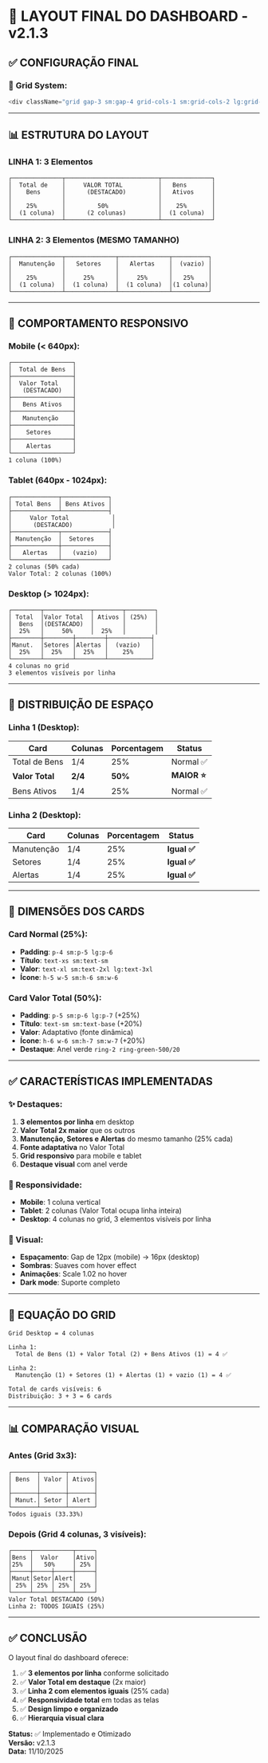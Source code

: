 # 📐 **LAYOUT FINAL DO DASHBOARD - v2.1.3**

## ✅ **CONFIGURAÇÃO FINAL**

### 🎯 **Grid System:**
```typescript
<div className="grid gap-3 sm:gap-4 grid-cols-1 sm:grid-cols-2 lg:grid-cols-4">
```

---

## 📊 **ESTRUTURA DO LAYOUT**

### **LINHA 1: 3 Elementos**
```
┌──────────────┬──────────────────────────┬──────────────┐
│  Total de    │     VALOR TOTAL          │   Bens       │
│    Bens      │      (DESTACADO)         │   Ativos     │
│              │                          │              │
│    25%       │         50%              │    25%       │
│  (1 coluna)  │      (2 colunas)         │  (1 coluna)  │
└──────────────┴──────────────────────────┴──────────────┘
```

### **LINHA 2: 3 Elementos (MESMO TAMANHO)**
```
┌──────────────┬──────────────┬──────────────┬──────────┐
│  Manutenção  │   Setores    │   Alertas    │  (vazio) │
│              │              │              │          │
│    25%       │     25%      │     25%      │   25%    │
│  (1 coluna)  │  (1 coluna)  │  (1 coluna)  │(1 coluna)│
└──────────────┴──────────────┴──────────────┴──────────┘
```

---

## 📱 **COMPORTAMENTO RESPONSIVO**

### **Mobile (< 640px):**
```
┌─────────────────┐
│  Total de Bens  │
├─────────────────┤
│  Valor Total    │
│   (DESTACADO)   │
├─────────────────┤
│   Bens Ativos   │
├─────────────────┤
│   Manutenção    │
├─────────────────┤
│    Setores      │
├─────────────────┤
│    Alertas      │
└─────────────────┘
1 coluna (100%)
```

### **Tablet (640px - 1024px):**
```
┌─────────────┬─────────────┐
│ Total Bens  │ Bens Ativos │
├─────────────┴─────────────┤
│     Valor Total            │
│      (DESTACADO)           │
├─────────────┬─────────────┤
│ Manutenção  │  Setores    │
├─────────────┼─────────────┤
│   Alertas   │   (vazio)   │
└─────────────┴─────────────┘
2 colunas (50% cada)
Valor Total: 2 colunas (100%)
```

### **Desktop (> 1024px):**
```
┌────────┬─────────────┬────────┬────────┐
│ Total  │Valor Total  │ Ativos │ (25%)  │
│  Bens  │(DESTACADO)  │        │        │
│  25%   │     50%     │  25%   │        │
├────────┼────────┼────────┼────────────┤
│Manut.  │Setores │Alertas │  (vazio)   │
│  25%   │  25%   │  25%   │    25%     │
└────────┴────────┴────────┴────────────┘
4 colunas no grid
3 elementos visíveis por linha
```

---

## 🎨 **DISTRIBUIÇÃO DE ESPAÇO**

### **Linha 1 (Desktop):**
| Card | Colunas | Porcentagem | Status |
|------|---------|-------------|--------|
| Total de Bens | 1/4 | 25% | Normal ✅ |
| **Valor Total** | **2/4** | **50%** | **MAIOR ⭐** |
| Bens Ativos | 1/4 | 25% | Normal ✅ |

### **Linha 2 (Desktop):**
| Card | Colunas | Porcentagem | Status |
|------|---------|-------------|--------|
| Manutenção | 1/4 | 25% | **Igual ✅** |
| Setores | 1/4 | 25% | **Igual ✅** |
| Alertas | 1/4 | 25% | **Igual ✅** |

---

## 📏 **DIMENSÕES DOS CARDS**

### **Card Normal (25%):**
- **Padding**: `p-4 sm:p-5 lg:p-6`
- **Título**: `text-xs sm:text-sm`
- **Valor**: `text-xl sm:text-2xl lg:text-3xl`
- **Ícone**: `h-5 w-5 sm:h-6 sm:w-6`

### **Card Valor Total (50%):**
- **Padding**: `p-5 sm:p-6 lg:p-7` (+25%)
- **Título**: `text-sm sm:text-base` (+20%)
- **Valor**: Adaptativo (fonte dinâmica)
- **Ícone**: `h-6 w-6 sm:h-7 sm:w-7` (+20%)
- **Destaque**: Anel verde `ring-2 ring-green-500/20`

---

## ✅ **CARACTERÍSTICAS IMPLEMENTADAS**

### **✨ Destaques:**
1. **3 elementos por linha** em desktop
2. **Valor Total 2x maior** que os outros
3. **Manutenção, Setores e Alertas** do mesmo tamanho (25% cada)
4. **Fonte adaptativa** no Valor Total
5. **Grid responsivo** para mobile e tablet
6. **Destaque visual** com anel verde

### **📱 Responsividade:**
- **Mobile**: 1 coluna vertical
- **Tablet**: 2 colunas (Valor Total ocupa linha inteira)
- **Desktop**: 4 colunas no grid, 3 elementos visíveis por linha

### **🎨 Visual:**
- **Espaçamento**: Gap de 12px (mobile) → 16px (desktop)
- **Sombras**: Suaves com hover effect
- **Animações**: Scale 1.02 no hover
- **Dark mode**: Suporte completo

---

## 🎯 **EQUAÇÃO DO GRID**

```
Grid Desktop = 4 colunas

Linha 1:
  Total de Bens (1) + Valor Total (2) + Bens Ativos (1) = 4 ✅

Linha 2:
  Manutenção (1) + Setores (1) + Alertas (1) + vazio (1) = 4 ✅

Total de cards visíveis: 6
Distribuição: 3 + 3 = 6 cards
```

---

## 📊 **COMPARAÇÃO VISUAL**

### **Antes (Grid 3x3):**
```
┌───────┬───────┬───────┐
│ Bens  │ Valor │ Ativos│
│       │       │       │
├───────┼───────┼───────┤
│ Manut.│ Setor │ Alert │
└───────┴───────┴───────┘
Todos iguais (33.33%)
```

### **Depois (Grid 4 colunas, 3 visíveis):**
```
┌─────┬───────────┬─────┐
│Bens │  Valor    │Ativo│
│25%  │   50%     │ 25% │
├─────┼─────┼─────┼─────┤
│Manut│Setor│Alert│     │
│ 25% │ 25% │ 25% │ 25% │
└─────┴─────┴─────┴─────┘
Valor Total DESTACADO (50%)
Linha 2: TODOS IGUAIS (25%)
```

---

## ✅ **CONCLUSÃO**

O layout final do dashboard oferece:

1. ✅ **3 elementos por linha** conforme solicitado
2. ✅ **Valor Total em destaque** (2x maior)
3. ✅ **Linha 2 com elementos iguais** (25% cada)
4. ✅ **Responsividade total** em todas as telas
5. ✅ **Design limpo e organizado**
6. ✅ **Hierarquia visual clara**

**Status:** ✅ Implementado e Otimizado  
**Versão:** v2.1.3  
**Data:** 11/10/2025
